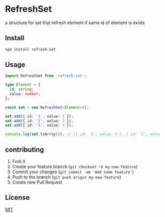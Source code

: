 # RefreshSet
a structure for set that refresh element if same id of element is exists

## Install
```bash
npm install refresh-set
```
## Usage
```typescript
import RefreshSet from 'refresh-set';

type Element = {
  id: string;
  value: number;
};

const set = new RefreshSet<Element>();

set.add({ id: '1', value: 1 });
set.add({ id: '2', value: 2 });
set.add({ id: '1', value: 3 });

console.log(set.toArray()); // [{ id: '1', value: 3 }, { id: '2', value: 2 }
```

## contributing
1. Fork it
2. Create your feature branch (`git checkout -b my-new-feature`)
3. Commit your changes (`git commit -am 'Add some feature'`)
4. Push to the branch (`git push origin my-new-feature`)
5. Create new Pull Request

## License
[MIT](LICENSE)
